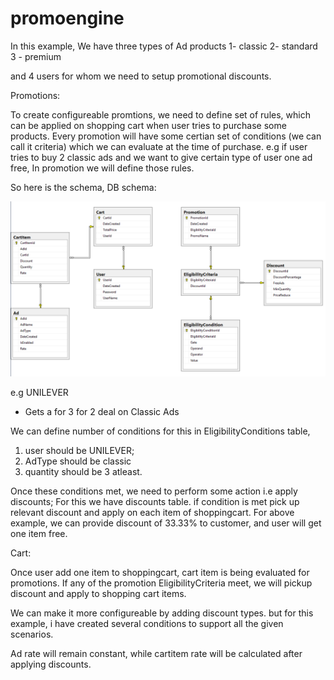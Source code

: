 # promoengine

In this example,
We have three types of Ad products 
1- classic
2- standard
3 - premium

and 4 users for whom we need to setup promotional discounts.

Promotions:

To create configureable promtions, we need to define set of rules, which can be applied on shopping cart when user tries to purchase some products.
Every promotion will have some certian set of conditions (we can call it criteria) which we can evaluate at the time of purchase.
e.g if user tries to buy 2 classic ads and we want to give certain type of user one ad free, In promotion we will define those rules.

So here is the schema,
DB schema:

![Alt text](https://raw.githubusercontent.com/umarkashmiri/promoengine/master/schema.PNG "Optional Title")

e.g UNILEVER

- Gets a for 3 for 2 deal on Classic Ads

We can define number of conditions for this in EligibilityConditions table,
1. user should be UNILEVER;
2. AdType should be classic
3. quantity should be 3 atleast.

Once these conditions met, we need to perform some action i.e apply discounts; For this we have discounts table.
if condition is met pick up relevant discount and apply on each item of shoppingcart.
For above example, we can provide discount of 33.33% to customer, and user will get one item free.

Cart:

Once user add one item to shoppingcart, cart item is being evaluated for promotions. If any of the promotion EligibilityCriteria meet, we will pickup discount
and apply to shopping cart items.

We can make it more configureable by adding discount types. but for this example, i have created several conditions to support all the given scenarios.

Ad rate will remain constant, while cartitem rate will be calculated after applying discounts.
